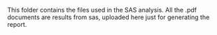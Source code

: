 This folder contains the files used in the SAS analysis.
All the .pdf documents are results from sas, uploaded here just for generating the report.
